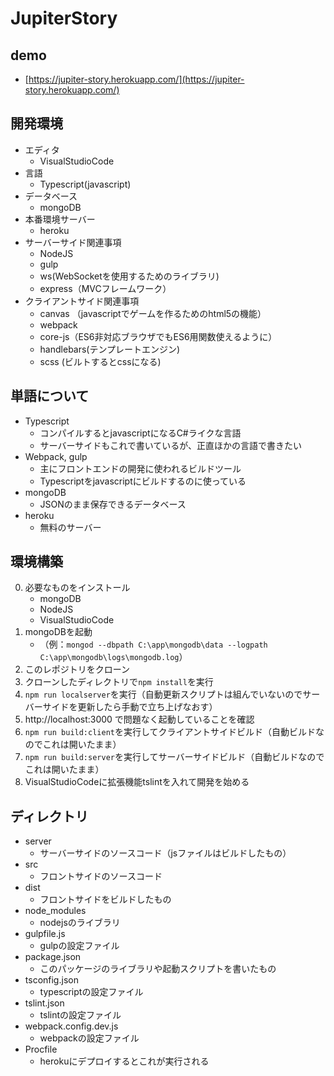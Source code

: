 # JupiterStory
## demo
* [https://jupiter-story.herokuapp.com/](https://jupiter-story.herokuapp.com/)
## 開発環境
* エディタ
  * VisualStudioCode
* 言語
  * Typescript(javascript)
* データベース
  * mongoDB
* 本番環境サーバー
  * heroku
* サーバーサイド関連事項
  * NodeJS
  * gulp
  * ws(WebSocketを使用するためのライブラリ)
  * express（MVCフレームワーク）
* クライアントサイド関連事項
  * canvas （javascriptでゲームを作るためのhtml5の機能）
  * webpack
  * core-js（ES6非対応ブラウザでもES6用関数使えるように）
  * handlebars(テンプレートエンジン)
  * scss (ビルトするとcssになる)


## 単語について
* Typescript
  * コンパイルするとjavascriptになるC#ライクな言語
  * サーバーサイドもこれで書いているが、正直ほかの言語で書きたい
* Webpack, gulp
  * 主にフロントエンドの開発に使われるビルドツール
  * Typescriptをjavascriptにビルドするのに使っている
* mongoDB
  * JSONのまま保存できるデータベース
* heroku
  * 無料のサーバー

## 環境構築
 0. 必要なものをインストール
    * mongoDB
    * NodeJS
    * VisualStudioCode
 0. mongoDBを起動
    * （例：`mongod --dbpath C:\app\mongodb\data --logpath C:\app\mongodb\logs\mongodb.log`）
 0. このレポジトリをクローン
 0. クローンしたディレクトリで`npm install`を実行
 0. `npm run localserver`を実行（自動更新スクリプトは組んでいないのでサーバーサイドを更新したら手動で立ち上げなおす）
 0. http://localhost:3000 で問題なく起動していることを確認
 0. `npm run build:client`を実行してクライアントサイドビルド（自動ビルドなのでこれは開いたまま）
 0. `npm run build:server`を実行してサーバーサイドビルド（自動ビルドなのでこれは開いたまま）
 0. VisualStudioCodeに拡張機能tslintを入れて開発を始める

## ディレクトリ
* server
  * サーバーサイドのソースコード（jsファイルはビルドしたもの）
* src
  * フロントサイドのソースコード
* dist
  * フロントサイドをビルドしたもの
* node_modules
  * nodejsのライブラリ
* gulpfile.js
  * gulpの設定ファイル
* package.json
  * このパッケージのライブラリや起動スクリプトを書いたもの
* tsconfig.json
  * typescriptの設定ファイル
* tslint.json
  * tslintの設定ファイル
* webpack.config.dev.js
  * webpackの設定ファイル
* Procfile
  * herokuにデプロイするとこれが実行される